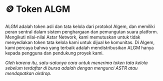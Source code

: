 # 🪙 Token ALGM

ALGM adalah token asli dan tata kelola dari protokol Algem, dan memiliki peran sentral dalam sistem penghargaan dan pemungutan suara platform. Mengikuti nilai-nilai Astar Network, kami memutuskan untuk tidak menyediakan token tata kelola kami untuk dijual ke komunitas. Di Algem, kami percaya bahwa yang terbaik adalah mendistribusikan ALGM hanya kepada pengguna dan pendukung proyek kami.

_Oleh karena itu, satu-satunya cara untuk menerima token tata kelola sebelum terdaftar di bursa adalah dengan mengunci ASTR atau mendapatkan airdrop._
